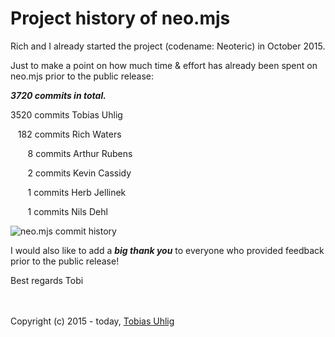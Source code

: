 # Project history of neo.mjs
Rich and I already started the project (codename: Neoteric) in October 2015.

Just to make a point on how much time & effort has already been spent on neo.mjs prior to the public release:

***3720 commits in total.***

3520 commits Tobias Uhlig

&nbsp;&nbsp;&nbsp;182 commits Rich Waters

&nbsp;&nbsp;&nbsp;&nbsp;&nbsp;&nbsp;&nbsp;8 commits Arthur Rubens

&nbsp;&nbsp;&nbsp;&nbsp;&nbsp;&nbsp;&nbsp;2 commits Kevin Cassidy

&nbsp;&nbsp;&nbsp;&nbsp;&nbsp;&nbsp;&nbsp;1 commits Herb Jellinek

&nbsp;&nbsp;&nbsp;&nbsp;&nbsp;&nbsp;&nbsp;1 commits Nils Dehl

<img alt="neo.mjs commit history" src="https://raw.githubusercontent.com/neomjs/pages/main/resources/images/neomjs-commit-history.png">

I would also like to add a ***big thank you*** to everyone who provided feedback prior to the public release!

Best regards
Tobi

<br><br>
Copyright (c) 2015 - today, <a href="https://www.linkedin.com/in/tobiasuhlig/">Tobias Uhlig</a>
